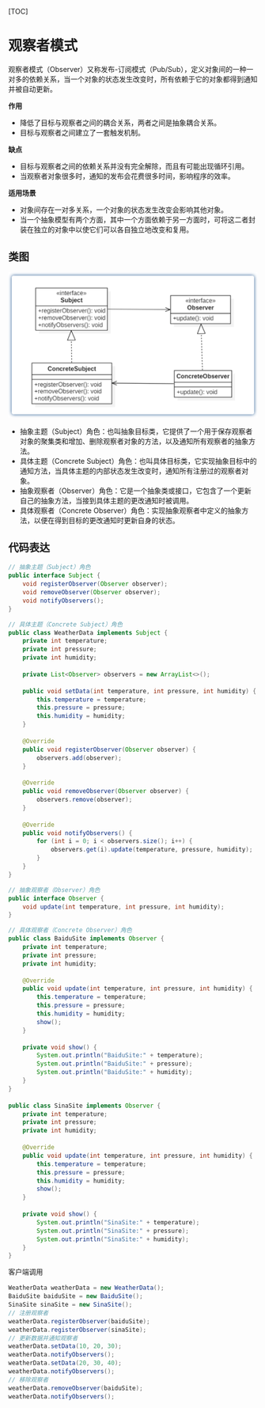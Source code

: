 [TOC]

# 观察者模式

观察者模式（Observer）又称发布-订阅模式（Pub/Sub），定义对象间的一种一对多的依赖关系，当一个对象的状态发生改变时，所有依赖于它的对象都得到通知并被自动更新。

**作用**

- 降低了目标与观察者之间的耦合关系，两者之间是抽象耦合关系。
- 目标与观察者之间建立了一套触发机制。

**缺点**

- 目标与观察者之间的依赖关系并没有完全解除，而且有可能出现循环引用。
- 当观察者对象很多时，通知的发布会花费很多时间，影响程序的效率。

**适用场景**

- 对象间存在一对多关系，一个对象的状态发生改变会影响其他对象。
- 当一个抽象模型有两个方面，其中一个方面依赖于另一方面时，可将这二者封装在独立的对象中以使它们可以各自独立地改变和复用。

## 类图

![观察者模式类图](res/观察者模式类图.png)

- 抽象主题（Subject）角色：也叫抽象目标类，它提供了一个用于保存观察者对象的聚集类和增加、删除观察者对象的方法，以及通知所有观察者的抽象方法。
- 具体主题（Concrete Subject）角色：也叫具体目标类，它实现抽象目标中的通知方法，当具体主题的内部状态发生改变时，通知所有注册过的观察者对象。
- 抽象观察者（Observer）角色：它是一个抽象类或接口，它包含了一个更新自己的抽象方法，当接到具体主题的更改通知时被调用。
- 具体观察者（Concrete Observer）角色：实现抽象观察者中定义的抽象方法，以便在得到目标的更改通知时更新自身的状态。

## 代码表达

```java
// 抽象主题（Subject）角色
public interface Subject {
    void registerObserver(Observer observer);
    void removeObserver(Observer observer);
    void notifyObservers();
}
```

```java
// 具体主题（Concrete Subject）角色
public class WeatherData implements Subject {
    private int temperature;
    private int pressure;
    private int humidity;

    private List<Observer> observers = new ArrayList<>();

    public void setData(int temperature, int pressure, int humidity) {
        this.temperature = temperature;
        this.pressure = pressure;
        this.humidity = humidity;
    }

    @Override
    public void registerObserver(Observer observer) {
        observers.add(observer);
    }

    @Override
    public void removeObserver(Observer observer) {
        observers.remove(observer);
    }

    @Override
    public void notifyObservers() {
        for (int i = 0; i < observers.size(); i++) {
            observers.get(i).update(temperature, pressure, humidity);
        }
    }
}
```

```java
// 抽象观察者（Observer）角色
public interface Observer {
    void update(int temperature, int pressure, int humidity);
}
```

```java
// 具体观察者（Concrete Observer）角色
public class BaiduSite implements Observer {
    private int temperature;
    private int pressure;
    private int humidity;

    @Override
    public void update(int temperature, int pressure, int humidity) {
        this.temperature = temperature;
        this.pressure = pressure;
        this.humidity = humidity;
        show();
    }

    private void show() {
        System.out.println("BaiduSite:" + temperature);
        System.out.println("BaiduSite:" + pressure);
        System.out.println("BaiduSite:" + humidity);
    }
}

public class SinaSite implements Observer {
    private int temperature;
    private int pressure;
    private int humidity;

    @Override
    public void update(int temperature, int pressure, int humidity) {
        this.temperature = temperature;
        this.pressure = pressure;
        this.humidity = humidity;
        show();
    }

    private void show() {
        System.out.println("SinaSite:" + temperature);
        System.out.println("SinaSite:" + pressure);
        System.out.println("SinaSite:" + humidity);
    }
}
```

客户端调用

```java
WeatherData weatherData = new WeatherData();
BaiduSite baiduSite = new BaiduSite();
SinaSite sinaSite = new SinaSite();
// 注册观察者
weatherData.registerObserver(baiduSite);
weatherData.registerObserver(sinaSite);
// 更新数据并通知观察者
weatherData.setData(10, 20, 30);
weatherData.notifyObservers();
weatherData.setData(20, 30, 40);
weatherData.notifyObservers();
// 移除观察者
weatherData.removeObserver(baiduSite);
weatherData.notifyObservers();
```
